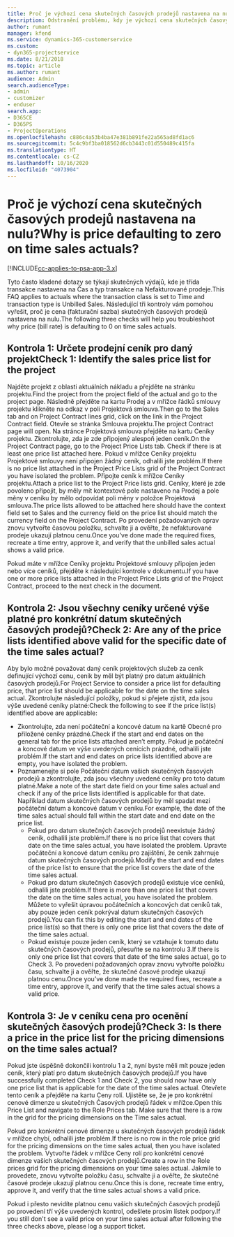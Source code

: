 ```yaml
---
title: Proč je výchozí cena skutečných časových prodejů nastavena na nulu?
description: Odstranění problému, kdy je výchozí cena skutečných časových prodejů nastavena na nulu.
author: rumant
manager: kfend
ms.service: dynamics-365-customerservice
ms.custom:
- dyn365-projectservice
ms.date: 8/21/2018
ms.topic: article
ms.author: rumant
audience: Admin
search.audienceType:
- admin
- customizer
- enduser
search.app:
- D365CE
- D365PS
- ProjectOperations
ms.openlocfilehash: c886c4a53b4ba47e381b891fe22a565ad8fd1ac6
ms.sourcegitcommit: 5c4c9bf3ba018562d6cb3443c01d550489c415fa
ms.translationtype: HT
ms.contentlocale: cs-CZ
ms.lasthandoff: 10/16/2020
ms.locfileid: "4073904"
---
```

# <a name="why-is-price-defaulting-to-zero-on-time-sales-actuals"></a><span data-ttu-id="5973a-103">Proč je výchozí cena skutečných časových prodejů nastavena na nulu?</span><span class="sxs-lookup"><span data-stu-id="5973a-103">Why is price defaulting to zero on time sales actuals?</span></span>

[!INCLUDE[cc-applies-to-psa-app-3.x](../includes/cc-applies-to-psa-app-3x.md)]

<span data-ttu-id="5973a-104">Tyto často kladené dotazy se týkají skutečných výdajů, kde je třída transakce nastavena na Čas a typ transakce na Nefakturované prodeje.</span><span class="sxs-lookup"><span data-stu-id="5973a-104">This FAQ applies to actuals where the transaction class is set to Time and transaction type is Unbilled Sales.</span></span> <span data-ttu-id="5973a-105">Následující tři kontroly vám pomohou vyřešit, proč je cena (fakturační sazba) skutečných časových prodejů nastavena na nulu.</span><span class="sxs-lookup"><span data-stu-id="5973a-105">The following three checks will help you troubleshoot why price (bill rate) is defaulting to 0 on time sales actuals.</span></span>

## <a name="check-1-identify-the-sales-price-list-for-the-project"></a><span data-ttu-id="5973a-106">Kontrola 1: Určete prodejní ceník pro daný projekt</span><span class="sxs-lookup"><span data-stu-id="5973a-106">Check 1: Identify the sales price list for the project</span></span>

<span data-ttu-id="5973a-107">Najděte projekt z oblasti aktuálních nákladu a přejděte na stránku projektu.</span><span class="sxs-lookup"><span data-stu-id="5973a-107">Find the project from the project field of the actual and go to the project page.</span></span> <span data-ttu-id="5973a-108">Následně přejděte na kartu Prodej a v mřížce řádků smlouvy projektu klikněte na odkaz v poli Projektová smlouva.</span><span class="sxs-lookup"><span data-stu-id="5973a-108">Then go to the Sales tab and on Project Contract lines grid, click on the link in the Project Contract field.</span></span> <span data-ttu-id="5973a-109">Otevře se stránka Smlouva projektu.</span><span class="sxs-lookup"><span data-stu-id="5973a-109">The project Contract page will open.</span></span> <span data-ttu-id="5973a-110">Na stránce Projektová smlouva přejděte na kartu Ceníky projektu. Zkontrolujte, zda je zde připojený alespoň jeden ceník.</span><span class="sxs-lookup"><span data-stu-id="5973a-110">On the Project Contract page, go to the Project Price Lists tab. Check if there is at least one price list attached here.</span></span> <span data-ttu-id="5973a-111">Pokud v mřížce Ceníky projektu Projektové smlouvy není připojen žádný ceník, odhalili jste problém.</span><span class="sxs-lookup"><span data-stu-id="5973a-111">If there is no price list attached in the Project Price Lists grid of the Project Contract you have isolated the problem.</span></span> <span data-ttu-id="5973a-112">Připojte ceník k mřížce Ceníky projektu.</span><span class="sxs-lookup"><span data-stu-id="5973a-112">Attach a price list to the Project Price lists grid.</span></span> <span data-ttu-id="5973a-113">Ceníky, které je zde povoleno připojit, by měly mít kontextové pole nastaveno na Prodej a pole měny v ceníku by mělo odpovídat poli měny v položce Projektová smlouva.</span><span class="sxs-lookup"><span data-stu-id="5973a-113">The price lists allowed to be attached here should have the context field set to Sales and the currency field on the price list should match the currency field on the Project Contract.</span></span> <span data-ttu-id="5973a-114">Po provedení požadovaných oprav znovu vytvořte časovou položku, schvalte ji a ověřte, že nefakturované prodeje ukazují platnou cenu.</span><span class="sxs-lookup"><span data-stu-id="5973a-114">Once you’ve done made the required fixes, recreate a time entry, approve it, and verify that the unbilled sales actual shows a valid price.</span></span> 

<span data-ttu-id="5973a-115">Pokud máte v mřížce Ceníky projektu Projektové smlouvy připojen jeden nebo více ceníků, přejděte k následující kontrole v dokumentu.</span><span class="sxs-lookup"><span data-stu-id="5973a-115">If you have one or more price lists attached in the Project Price Lists grid of the Project Contract, proceed to the next check in the document.</span></span>

## <a name="check-2-are-any-of-the-price-lists-identified-above-valid-for-the-specific-date-of-the-time-sales-actual"></a><span data-ttu-id="5973a-116">Kontrola 2: Jsou všechny ceníky určené výše platné pro konkrétní datum skutečných časových prodejů?</span><span class="sxs-lookup"><span data-stu-id="5973a-116">Check 2: Are any of the price lists identified above valid for the specific date of the time sales actual?</span></span>

<span data-ttu-id="5973a-117">Aby bylo možné považovat daný ceník projektových služeb za ceník definující výchozí cenu, ceník by měl být platný pro datum aktuálních časových prodejů.</span><span class="sxs-lookup"><span data-stu-id="5973a-117">For Project Service to consider a price list for defaulting price, that price list should be applicable for the date on the time sales actual.</span></span> <span data-ttu-id="5973a-118">Zkontrolujte následující položky, pokud si přejete zjistit, zda jsou výše uvedené ceníky platné:</span><span class="sxs-lookup"><span data-stu-id="5973a-118">Check the following to see if the price list(s) identified above are applicable:</span></span>
- <span data-ttu-id="5973a-119">Zkontrolujte, zda není počáteční a koncové datum na kartě Obecné pro přiložené ceníky prázdné.</span><span class="sxs-lookup"><span data-stu-id="5973a-119">Check if the start and end dates on the general tab for the price lists attached aren’t empty.</span></span> <span data-ttu-id="5973a-120">Pokud je počáteční a koncové datum ve výše uvedených cenících prázdné, odhalili jste problém.</span><span class="sxs-lookup"><span data-stu-id="5973a-120">If the start and end dates on price lists identified above are empty, you have isolated the problem.</span></span> 
- <span data-ttu-id="5973a-121">Poznamenejte si pole Počáteční datum vašich skutečných časových prodejů a zkontrolujte, zda jsou všechny uvedené ceníky pro toto datum platné.</span><span class="sxs-lookup"><span data-stu-id="5973a-121">Make a note of the start date field on your time sales actual and check if any of the price lists identified is applicable for that date.</span></span> <span data-ttu-id="5973a-122">Například datum skutečných časových prodejů by měl spadat mezi počáteční datum a koncové datum v ceníku.</span><span class="sxs-lookup"><span data-stu-id="5973a-122">For example, the date of the time sales actual should fall within the start date and end date on the price list.</span></span> 
    - <span data-ttu-id="5973a-123">Pokud pro datum skutečných časových prodejů neexistuje žádný ceník, odhalili jste problém.</span><span class="sxs-lookup"><span data-stu-id="5973a-123">If there is no price list that covers that date on the time sales actual, you have isolated the problem.</span></span> <span data-ttu-id="5973a-124">Upravte počáteční a koncové datum ceníku pro zajištění, že ceník zahrnuje datum skutečných časových prodejů.</span><span class="sxs-lookup"><span data-stu-id="5973a-124">Modify the start and end dates of the price list to ensure that the price list covers the date of the time sales actual.</span></span> 
    - <span data-ttu-id="5973a-125">Pokud pro datum skutečných časových prodejů existuje více ceníků, odhalili jste problém.</span><span class="sxs-lookup"><span data-stu-id="5973a-125">If there is more than one price list that covers the date on the time sales actual, you have isolated the problem.</span></span> <span data-ttu-id="5973a-126">Můžete to vyřešit úpravou počátečních a koncových dat ceníků tak, aby pouze jeden ceník pokrýval datum skutečných časových prodejů.</span><span class="sxs-lookup"><span data-stu-id="5973a-126">You can fix this by editing the start and end dates of the price list(s) so that there is only one price list that covers the date of the time sales actual.</span></span> 
    - <span data-ttu-id="5973a-127">Pokud existuje pouze jeden ceník, který se vztahuje k tomuto datu skutečných časových prodejů, přesuňte se na kontrolu 3.</span><span class="sxs-lookup"><span data-stu-id="5973a-127">If there is only one price list that covers that date of the time sales actual, go to Check 3.</span></span>
<span data-ttu-id="5973a-128">Po provedení požadovaných oprav znovu vytvořte položku času, schvalte ji a ověřte, že skutečné časové prodeje ukazují platnou cenu.</span><span class="sxs-lookup"><span data-stu-id="5973a-128">Once you’ve done made the required fixes, recreate a time entry, approve it, and verify that the time sales actual shows a valid price.</span></span>

## <a name="check-3-is-there-a-price-in-the-price-list-for-the-pricing-dimensions-on-the-time-sales-actual"></a><span data-ttu-id="5973a-129">Kontrola 3: Je v ceníku cena pro ocenění skutečných časových prodejů?</span><span class="sxs-lookup"><span data-stu-id="5973a-129">Check 3: Is there a price in the price list for the pricing dimensions on the time sales actual?</span></span>

<span data-ttu-id="5973a-130">Pokud jste úspěšně dokončili kontrolu 1 a 2, nyní byste měli mít pouze jeden ceník, který platí pro datum skutečných časových prodejů.</span><span class="sxs-lookup"><span data-stu-id="5973a-130">If you have successfully completed Check 1 and Check 2, you should now have only one price list that is applicable for the date of the time sales actual.</span></span> <span data-ttu-id="5973a-131">Otevřete tento ceník a přejděte na kartu Ceny rolí. Ujistěte se, že je pro konkrétní cenové dimenze u skutečných Časových prodejů řádek v mřížce.</span><span class="sxs-lookup"><span data-stu-id="5973a-131">Open this Price List and navigate to the Role Prices tab. Make sure that there is a row in the grid for the pricing dimensions on the Time sales actual.</span></span>

<span data-ttu-id="5973a-132">Pokud pro konkrétní cenové dimenze u skutečných časových prodejů řádek v mřížce chybí, odhalili jste problém.</span><span class="sxs-lookup"><span data-stu-id="5973a-132">If there is no row in the role price grid for the pricing dimensions on the time sales actual, then you have isolated the problem.</span></span> <span data-ttu-id="5973a-133">Vytvořte řádek v mřížce Ceny rolí pro konkrétní cenové dimenze vašich skutečných časových prodejů.</span><span class="sxs-lookup"><span data-stu-id="5973a-133">Create a row in the Role prices grid for the pricing dimensions on your time sales actual.</span></span> <span data-ttu-id="5973a-134">Jakmile to provedete, znovu vytvořte položku času, schvalte ji a ověřte, že skutečné časové prodeje ukazují platnou cenu.</span><span class="sxs-lookup"><span data-stu-id="5973a-134">Once this is done, recreate time entry, approve it, and verify that the time sales actual shows a valid price.</span></span>

<span data-ttu-id="5973a-135">Pokud i přesto nevidíte platnou cenu vašich skutečných časových prodejů po provedení tří výše uvedených kontrol, odešlete prosím lístek podpory.</span><span class="sxs-lookup"><span data-stu-id="5973a-135">If you still don't see a valid price on your time sales actual after following the three checks above, please log a support ticket.</span></span> 

